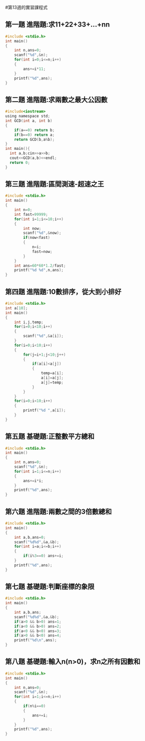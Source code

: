 #第13週的實習課程式

## 第一題 進階題:求11+22+33+...+nn

```C
#include <stdio.h>
int main()
{
	int n,ans=0;
	scanf("%d",&n);
	for(int i=0;i<=n;i++)
	{
		ans+=i*11;
	}
	printf("%d",ans);
}
```

## 第二題 進階題:求兩數之最大公因數

```C
#include<iostream>
using namespace std;
int GCD(int a, int b)
{
	if(a==0) return b;
	if(b==0) return a;
	return GCD(b,a%b);
}
int main(){
  int a,b;cin>>a>>b;
  cout<<GCD(a,b)<<endl;
  return 0;
}
```

## 第三題 進階題:區間測速-超速之王

```C
#include <stdio.h>
int main()
{
	int n=0;
	int fast=99999;
	for(int i=1;i<=10;i++)
	{
		int now;
		scanf("%d",&now);
		if(now<fast)
		{
			n=i;
			fast=now;
		}
	}
	int ans=60*60*1.2/fast;
	printf("%d %d",n,ans);
}
```

## 第四題 進階題:10數排序，從大到小排好

```C
#include <stdio.h>
int a[10];
int main()
{
	int i,j,temp;
	for(i=0;i<10;i++)
	{
		scanf("%d",&a[i]);
	}
	for(i=0;i<10;i++)
	{
		for(j=i+1;j<10;j++)
		{
			if(a[i]<a[j])
			{
				temp=a[i];
				a[i]=a[j];
				a[j]=temp;
			}
		}
	}
	for(i=0;i<10;i++)
	{
		printf("%d ",a[i]);
	}
}
```

## 第五題 基礎題:正整數平方總和

```C
#include <stdio.h>
int main()
{
	int n,ans=0;
	scanf("%d",&n);
	for(int i=1;i<=n;i++)
	{
		ans+=i*i;
	}
	printf("%d",ans);
}
```

## 第六題 進階題:兩數之間的3倍數總和

```C
#include <stdio.h>
int main()
{
	int a,b,ans=0;
	scanf("%d%d",&a,&b);
	for(int i=a;i<=b;i++)
	{
		if(i%3==0) ans+=i;
	}
	printf("%d",ans);
}
```

## 第七題 基礎題:判斷座標的象限

```C
#include <stdio.h>
int main()
{
	int a,b,ans;
	scanf("%d%d",&a,&b);
	if(a>0 && b>0) ans=1;
	if(a<0 && b>0) ans=2;
	if(a<0 && b<0) ans=3;
	if(a>0 && b<0) ans=4;
	printf("%d\n",ans);
}
```

## 第八題 基礎題:輸入n(n>0)，求n之所有因數和

```C
#include <stdio.h>
int main()
{
	int n,ans=0;
	scanf("%d",&n);
	for(int i=1;i<=n;i++)
	{
		if(n%i==0) 
		{
			ans+=i;
		}
	}
	printf("%d",ans);
}
```
